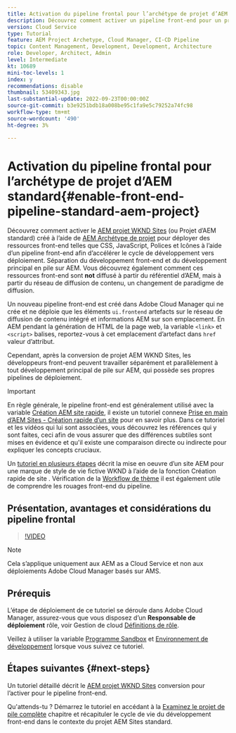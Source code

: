 ```yaml
---
title: Activation du pipeline frontal pour l’archétype de projet d’AEM standard
description: Découvrez comment activer un pipeline front-end pour un projet d’AEM standard pour un déploiement plus rapide des ressources statiques telles que CSS, JavaScript, Polices et Icônes. Séparation également du développement front-end du développement principal de la pile complète sur AEM.
version: Cloud Service
type: Tutorial
feature: AEM Project Archetype, Cloud Manager, CI-CD Pipeline
topic: Content Management, Development, Development, Architecture
role: Developer, Architect, Admin
level: Intermediate
kt: 10689
mini-toc-levels: 1
index: y
recommendations: disable
thumbnail: 53409343.jpg
last-substantial-update: 2022-09-23T00:00:00Z
source-git-commit: b3e9251bdb18a008be95c1fa9e5c79252a74fc98
workflow-type: tm+mt
source-wordcount: '490'
ht-degree: 3%

---
```



# Activation du pipeline frontal pour l’archétype de projet d’AEM standard{#enable-front-end-pipeline-standard-aem-project}

Découvrez comment activer le [AEM projet WKND Sites](https://github.com/adobe/aem-guides-wknd) (ou Projet d’AEM standard) créé à l’aide de [AEM Archétype de projet](https://github.com/adobe/aem-project-archetype) pour déployer des ressources front-end telles que CSS, JavaScript, Polices et Icônes à l’aide d’un pipeline front-end afin d’accélérer le cycle de développement vers déploiement. Séparation du développement front-end et du développement principal en pile sur AEM. Vous découvrez également comment ces ressources front-end sont __not__ diffusé à partir du référentiel d’AEM, mais à partir du réseau de diffusion de contenu, un changement de paradigme de diffusion.


Un nouveau pipeline front-end est créé dans Adobe Cloud Manager qui ne crée et ne déploie que les éléments `ui.frontend` artefacts sur le réseau de diffusion de contenu intégré et informations AEM sur son emplacement. En AEM pendant la génération de HTML de la page web, la variable `<link>` et `<script>` balises, reportez-vous à cet emplacement d’artefact dans `href` valeur d’attribut.

Cependant, après la conversion de projet AEM WKND Sites, les développeurs front-end peuvent travailler séparément et parallèlement à tout développement principal de pile sur AEM, qui possède ses propres pipelines de déploiement.

>[!IMPORTANT]
>
>En règle générale, le pipeline front-end est généralement utilisé avec la variable [Création AEM site rapide](https://experienceleague.adobe.com/docs/experience-manager-cloud-service/content/sites/administering/site-creation/quick-site/overview.html?lang=en), il existe un tutoriel connexe [Prise en main d’AEM Sites - Création rapide d’un site](https://experienceleague.adobe.com/docs/experience-manager-learn/getting-started-wknd-tutorial-develop/site-template/overview.html) pour en savoir plus. Dans ce tutoriel et les vidéos qui lui sont associées, vous découvrez les références qui y sont faites, ceci afin de vous assurer que des différences subtiles sont mises en évidence et qu&#39;il existe une comparaison directe ou indirecte pour expliquer les concepts cruciaux.


Un [tutoriel en plusieurs étapes](https://experienceleague.adobe.com/docs/experience-manager-learn/getting-started-wknd-tutorial-develop/site-template/overview.html) décrit la mise en oeuvre d’un site AEM pour une marque de style de vie fictive WKND à l’aide de la fonction Création rapide de site . Vérification de la [Workflow de thème](https://experienceleague.adobe.com/docs/experience-manager-learn/getting-started-wknd-tutorial-develop/site-template/theming.html) il est également utile de comprendre les rouages front-end du pipeline.

## Présentation, avantages et considérations du pipeline frontal

>[!VIDEO](https://video.tv.adobe.com/v/3409343?quality=12&learn=on)


>[!NOTE]
>
>Cela s’applique uniquement aux AEM as a Cloud Service et non aux déploiements Adobe Cloud Manager basés sur AMS.

## Prérequis

L’étape de déploiement de ce tutoriel se déroule dans Adobe Cloud Manager, assurez-vous que vous disposez d’un __Responsable de déploiement__ rôle, voir Gestion de cloud [Définitions de rôle](https://experienceleague.adobe.com/docs/experience-manager-cloud-manager/content/requirements/users-and-roles.html?lang=en#role-definitions).

Veillez à utiliser la variable [Programme Sandbox](https://experienceleague.adobe.com/docs/experience-manager-cloud-service/content/implementing/using-cloud-manager/programs/introduction-sandbox-programs.html) et [Environnement de développement](https://experienceleague.adobe.com/docs/experience-manager-cloud-service/content/implementing/using-cloud-manager/manage-environments.html) lorsque vous suivez ce tutoriel.

## Étapes suivantes {#next-steps}

Un tutoriel détaillé décrit le [AEM projet WKND Sites](https://github.com/adobe/aem-guides-wknd) conversion pour l’activer pour le pipeline front-end.

Qu&#39;attends-tu ? Démarrez le tutoriel en accédant à la [Examinez le projet de pile complète](review-uifrontend-module.md) chapitre et récapituler le cycle de vie du développement front-end dans le contexte du projet AEM Sites standard.

